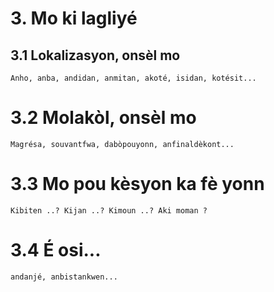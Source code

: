 # 3. Mo ki lagliyé

## 3.1 Lokalizasyon, onsèl mo

```
Anho, anba, andidan, anmitan, akoté, isidan, kotésit...
```

# 3.2 Molakòl, onsèl mo

```
Magrésa, souvantfwa, dabòpouyonn, anfinaldèkont...
```

# 3.3 Mo pou kèsyon ka fè yonn

```
Kibiten ..? Kijan ..? Kimoun ..? Aki moman ? 
```

# 3.4 É osi...

```
andanjé, anbistankwen...
```
